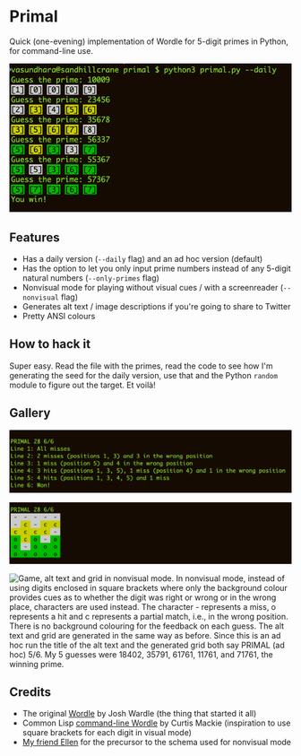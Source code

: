 # Primal

Quick (one-evening) implementation of Wordle for 5-digit primes in Python, for command-line use.

![Command line run of the program primal.py with the daily flag. I make 6 guesses, prompted by a "Guess the prime" prompt every time. When I make a guess, I get feedback with similar background colours to the original Wordle - green for correct, yellow for it exists in the number but I have the wrong position, and a white background for a digit not in the answer. My guesses are 10009, 23456, 35678, 56337, 55367, and 57367, my winning guess.](./img/daily_game.png "Daily game of Primal")

## Features
- Has a daily version (`--daily` flag) and an ad hoc version (default)
- Has the option to let you only input prime numbers instead of any 5-digit natural numbers (`--only-primes` flag)
- Nonvisual mode for playing without visual cues / with a screenreader (`--nonvisual` flag)
- Generates alt text / image descriptions if you're going to share to Twitter
- Pretty ANSI colours

## How to hack it
Super easy. Read the file with the primes, read the code to see how I'm generating the seed for the daily version, use that and the Python ``random`` module to figure out the target. Et voilà!

## Gallery

![Alt text generated for the daily game above. The text says: PRIMAL 28 6/6. Line 1: All misses. Line 2: 2 misses (positions 1, 3) and 3 in the wrong position. Line 3: 1 miss (position 5) and 4 in the wrong position. Line 4: 3 hits (positions 1, 3, 5), 1 miss (position 4) and 1 in the wrong position. Line 5: 4 hits (positions 1, 3, 4, 5) and 1 miss. Line 6: Won!](./img/daily_alt.png "Alt text generated for the daily game above")

![Grid generated for the daily game above to show how you did without revealing the actual guesses or the answer. The title says PRIMAL 28 6/6. The character - is used to represent a miss, o for a hit and c for a partial match, i.e., in the wrong position. The background of each letter also has coloured backgrounds as in the main game - yellow, green or white.](./img/daily_grid.png "Grid for the daily game above")

![Game, alt text and grid in nonvisual mode. In nonvisual mode, instead of using digits enclosed in square brackets where only the background colour provides cues as to whether the digit was right or wrong or in the wrong place, characters are used instead. The character - represents a miss, o represents a hit and c represents a partial match, i.e., in the wrong position. There is no background colouring for the feedback on each guess. The alt text and grid are generated in the same way as before. Since this is an ad hoc run the title of the alt text and the generated grid both say PRIMAL (ad hoc) 5/6. My 5 guesses were 18402, 35791, 61761, 11761, and 71761, the winning prime.](./img/nonvisual.png "Ad-hoc game in nonvisual mode")

## Credits
- The original [Wordle](https://www.powerlanguage.co.uk/wordle/) by Josh Wardle (the thing that started it all)
- Common Lisp [command-line Wordle](https://twitter.com/curtmackevo/status/1479345428286083078) by Curtis Mackie (inspiration to use square brackets for each digit in visual mode)
- [My friend Ellen](https://twitter.com/Starry1086/) for the precursor to the schema used for nonvisual mode
